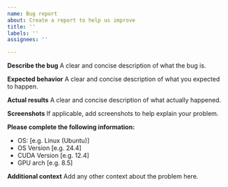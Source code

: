 ```yaml
---
name: Bug report
about: Create a report to help us improve
title: ''
labels: ''
assignees: ''

---
```


**Describe the bug**
A clear and concise description of what the bug is.

**Expected behavior**
A clear and concise description of what you expected to happen.

**Actual results**
A clear and concise description of what actually happened.

**Screenshots**
If applicable, add screenshots to help explain your problem.

**Please complete the following information:**
 - OS: [e.g. Linux (Ubuntu)]
 - OS Version [e.g. 24.4]
 - CUDA Version [e.g. 12.4]
 - GPU arch [e.g. 8.5]

**Additional context**
Add any other context about the problem here.

